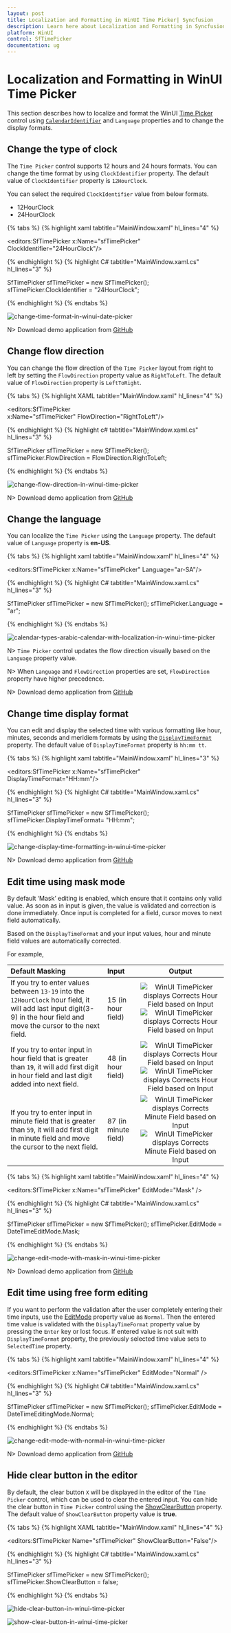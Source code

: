 ```yaml
---
layout: post
title: Localization and Formatting in WinUI Time Picker| Syncfusion
description: Learn here about Localization and Formatting in Syncfusion WinUI Time Picker (SfTimePicker) control, its elements, and more.
platform: WinUI
control: SfTimePicker
documentation: ug
---
```


# Localization and Formatting in WinUI Time Picker

This section describes how to localize and format the WinUI [Time Picker](https://help.syncfusion.com/cr/winui/Syncfusion.UI.Xaml.Editors.SfTimePicker.html) control using [`CalendarIdentifier`](https://help.syncfusion.com/cr/winui/Syncfusion.UI.Xaml.Calendar.SfCalendar.html#Syncfusion_UI_Xaml_Calendar_SfCalendar_CalendarIdentifier) and `Language` properties and to change the display formats.

## Change the type of clock

The `Time Picker` control supports 12 hours and 24 hours formats. You can change the time format by using `ClockIdentifier` property. The default value of `ClockIdentifier` property is `12HourClock`.

You can select the required `ClockIdentifier` value from below formats.

* 12HourClock
* 24HourClock 

{% tabs %}
{% highlight xaml tabtitle="MainWindow.xaml" hl_lines="4" %}

<editors:SfTimePicker 
                      x:Name="sfTimePicker"
                      ClockIdentifier="24HourClock"/>

{% endhighlight %}
{% highlight C# tabtitle="MainWindow.xaml.cs" hl_lines="3" %}

SfTimePicker sfTimePicker = new SfTimePicker();
sfTimePicker.ClockIdentifier = "24HourClock";

{% endhighlight %}
{% endtabs %}

![change-time-format-in-winui-date-picker](Dropdown-Time-Spinner_images/change-time-format-in-winui-date-picker.png)

N> Download demo application from [GitHub](https://github.com/SyncfusionExamples/syncfusion-winui-tools-timepicker-examples/tree/main/Samples/Localization)

## Change flow direction

You can change the flow direction of the `Time Picker` layout from right to left by setting the `FlowDirection` property value as `RightToLeft`. The default value of `FlowDirection` property is `LeftToRight`.

{% tabs %}
{% highlight XAML tabtitle="MainWindow.xaml" hl_lines="4" %}

<editors:SfTimePicker  
                      x:Name="sfTimePicker"
                      FlowDirection="RightToLeft"/>

{% endhighlight %}
{% highlight c# tabtitle="MainWindow.xaml.cs" hl_lines="3" %}

SfTimePicker sfTimePicker = new SfTimePicker();
sfTimePicker.FlowDirection = FlowDirection.RightToLeft;

{% endhighlight %}
{% endtabs %}

![change-flow-direction-in-winui-time-picker](Dropdown-Time-Spinner_images/change-flow-direction-in-winui-time-picker.png)

N> Download demo application from [GitHub](https://github.com/SyncfusionExamples/syncfusion-winui-tools-timepicker-examples/blob/main/Samples/ViewAndItemCustomization)

## Change the language

You can localize the `Time Picker` using the `Language` property. The default value of `Language` property is **en-US**.

{% tabs %}
{% highlight xaml tabtitle="MainWindow.xaml" hl_lines="4" %}

<editors:SfTimePicker 
                      x:Name="sfTimePicker"
                      Language="ar-SA"/>

{% endhighlight %}
{% highlight C# tabtitle="MainWindow.xaml.cs" hl_lines="3" %}

SfTimePicker sfTimePicker = new SfTimePicker();
sfTimePicker.Language = "ar";

{% endhighlight %}
{% endtabs %}

![calendar-types-arabic-calendar-with-localization-in-winui-time-picker](Dropdown-Time-Spinner_images/calendar-types-arabic-calendar-with-localization-in-winui-time-picker.png)

N> `Time Picker` control updates the flow direction visually based on the `Language` property value.

N> When `Language` and `FlowDirection` properties are set, `FlowDirection` property have higher precedence.

N> Download demo application from [GitHub](https://github.com/SyncfusionExamples/syncfusion-winui-tools-timepicker-examples/tree/main/Samples/Localization)

## Change time display format

 You can edit and display the selected time with various formatting like hour, minutes, seconds and meridiem formats by using the [`DisplayTimeFormat`](https://help.syncfusion.com/cr/winui/Syncfusion.UI.Xaml.Editors.SfTimePicker.html#Syncfusion_UI_Xaml_Editors_SfTimePicker_DisplayTimeFormat) property. The default value of `DisplayTimeFormat` property is `hh:mm tt`.

{% tabs %}
{% highlight xaml tabtitle="MainWindow.xaml" hl_lines="3" %}

<editors:SfTimePicker x:Name="sfTimePicker" 
                      DisplayTimeFormat="HH:mm"/>

{% endhighlight %}
{% highlight C# tabtitle="MainWindow.xaml.cs" hl_lines="3" %}

SfTimePicker sfTimePicker = new SfTimePicker();
sfTimePicker.DisplayTimeFormat= "HH:mm";

{% endhighlight %}
{% endtabs %}

![change-display-time-formatting-in-winui-time-picker](Getting-Started_images/change-display-time-formatting-in-winui-time-picker.png)

N> Download demo application from [GitHub](https://github.com/SyncfusionExamples/syncfusion-winui-tools-timepicker-examples/blob/main/Samples/TimeRestriction)

## Edit time using mask mode

By default ‘Mask’ editing is enabled, which ensure that it contains only valid value. As soon as in input is given, the value is validated and correction is done immediately. Once input is completed for a field, cursor moves to next field automatically.

Based on the `DisplayTimeFormat` and your input values, hour and minute field values are automatically corrected. 

For example,

|    Default Masking   |    Input     |     Output      |
|:---------------------|:-------------|:---------------:|
| If you try to enter values between `13-19` into the `12HourClock` hour field, it will add last input digit(3-9) in the hour field and move the cursor to the next field. | 15 (in hour field)   | <img src="Getting-Started_images/winui-time-picker-hour-editing.png" alt="WinUI TimePicker displays Corrects Hour Field based on Input"/> <img src="Getting-Started_images/winui-time-picker-hour-editing-with-selection.png" alt="WinUI TimePicker displays Corrects Hour Field based on Input"/> |
| If you try to enter input in hour field that is greater than `19`, it will add first digit in hour field and last digit added into next field. | 48 (in hour field)   | <img src="Getting-Started_images/winui-time-picker-editing.png" alt="WinUI TimePicker displays Corrects Hour Field based on Input"/> <img src="Getting-Started_images/winui-timepicker-editing-with-selection.png" alt="WinUI TimePicker displays Corrects Hour Field based on Input"/> | 
| If you try to enter input in minute field that is greater than `59`, it will add first digit in minute field and move the cursor to the next field. |87 (in minute field) | <img src="Getting-Started_images/winui-time-picker-minute-editing.png" alt="WinUI TimePicker displays Corrects Minute Field based on Input"/> <img src="Getting-Started_images/winui-time-picker-minute-editing-with-selection.png" alt="WinUI TimePicker displays Corrects Minute Field based on Input"/> | 

{% tabs %}
{% highlight xaml tabtitle="MainWindow.xaml" hl_lines="4" %}

<editors:SfTimePicker 
                      x:Name="sfTimePicker"
                      EditMode="Mask" />

{% endhighlight  %}
{% highlight C# tabtitle="MainWindow.xaml.cs" hl_lines="3" %}

SfTimePicker sfTimePicker = new SfTimePicker();
sfTimePicker.EditMode = DateTimeEditMode.Mask;

{% endhighlight  %}
{% endtabs %}

![change-edit-mode-with-mask-in-winui-time-picker](Getting-Started_images/change-edit-mode-with-mask-in-winui-time-picker.gif)

N> Download demo application from [GitHub](https://github.com/SyncfusionExamples/syncfusion-winui-tools-timepicker-examples/blob/main/Samples/TimeRestriction)

## Edit time using free form editing

If you want to perform the validation after the user completely entering their time inputs, use the [EditMode](https://help.syncfusion.com/cr/winui/Syncfusion.UI.Xaml.Editors.SfTimePicker.html#Syncfusion_UI_Xaml_Editors_SfTimePicker_EditMode) property value as `Normal`. Then the entered time value is validated with the `DisplayTimeFormat` property value by pressing the `Enter` key or lost focus. If entered value is not suit with `DisplayTimeFormat` property, the previously selected time value sets to `SelectedTime` property.

{% tabs %}
{% highlight xaml tabtitle="MainWindow.xaml" hl_lines="4" %}

<editors:SfTimePicker 
                      x:Name="sfTimePicker"
                      EditMode="Normal" />

{% endhighlight  %}
{% highlight C# tabtitle="MainWindow.xaml.cs" hl_lines="3" %}

SfTimePicker sfTimePicker = new SfTimePicker();
sfTimePicker.EditMode = DateTimeEditingMode.Normal;

{% endhighlight  %}
{% endtabs %}

![change-edit-mode-with-normal-in-winui-time-picker](Getting-Started_images/change-edit-mode-with-normal-in-winui-time-picker.gif)

N> Download demo application from [GitHub](https://github.com/SyncfusionExamples/syncfusion-winui-tools-timepicker-examples/blob/main/Samples/TimeRestriction)

## Hide clear button in the editor

By default, the clear button `X` will be displayed in the editor of the `Time Picker` control, which can be used to clear the entered input. You can hide the clear button in `Time Picker` control using the [ShowClearButton](https://help.syncfusion.com/cr/winui/Syncfusion.UI.Xaml.Editors.DateTimePickerBase.html#Syncfusion_UI_Xaml_Editors_DateTimePickerBase_ShowClearButton) property. The default value of `ShowClearButton` property value is **true**.

{% tabs %}
{% highlight XAML tabtitle="MainWindow.xaml" hl_lines="4" %}

<editors:SfTimePicker 
                      Name="sfTimePicker"
                      ShowClearButton="False"/>

{% endhighlight %}
{% highlight C# tabtitle="MainWindow.xaml.cs" hl_lines="3" %}

SfTimePicker sfTimePicker = new SfTimePicker();
sfTimePicker.ShowClearButton = false;

{% endhighlight %}
{% endtabs %}

![hide-clear-button-in-winui-time-picker](Getting-Started_images/hide-clear-button-in-winui-time-picker.png)

![show-clear-button-in-winui-time-picker](Getting-Started_images/show-clear-button-in-winui-time-picker.png)